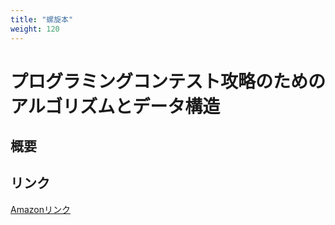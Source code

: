 ```yaml
---
title: "螺旋本"
weight: 120
---
```

# プログラミングコンテスト攻略のためのアルゴリズムとデータ構造

## 概要


## リンク
[Amazonリンク](https://amzn.asia/d/dYxNb0h)

